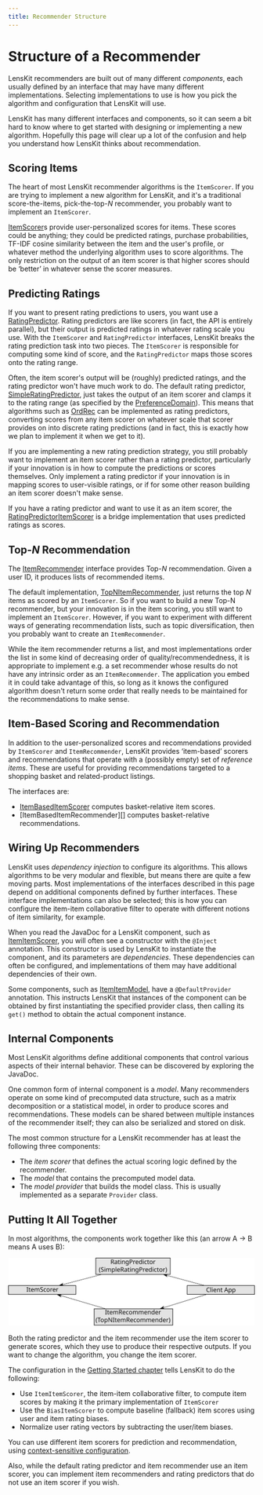 ```yaml
---
title: Recommender Structure
---
```


# Structure of a Recommender

LensKit recommenders are built out of many different *components*, each usually defined by an interface that may have many different implementations.  Selecting implementations to use is how you pick the algorithm and configuration that LensKit will use.

LensKit has many different interfaces and components, so it can seem a bit hard to know where to get started with designing or implementing a new algorithm.  Hopefully this page will clear up a lot of the confusion and help you understand how LensKit thinks about recommendation.

## Scoring Items

The heart of most LensKit recommender algorithms is the `ItemScorer`.  If you are trying to implement a new algorithm for LensKit, and it's a traditional score-the-items, pick-the-top-*N* recommender, you probably want to implement an `ItemScorer`.

[ItemScorer]: /apidocs/org/lenskit/api/ItemScorer.html

[ItemScorer][]s provide user-personalized scores for items.  These scores could be anything; they could be predicted ratings, purchase probabilities, TF-IDF cosine similarity between the item and the user's profile, or whatever method the underlying algorithm uses to score algorithms.  The only restriction on the output of an item scorer is that higher scores should be ‘better’ in whatever sense the scorer measures.

## Predicting Ratings

[RatingPredictor]: /apidocs/org/lenskit/api/RatingPredictor.html
[SimpleRatingPredictor]: /apidocs/org/lenskit/basic/SimpleRatingPredictor.html
[PreferenceDomain]: /apidocs/org/lenskit/data/pref/PreferenceDomain.html
[RatingPredictorItemScorer]: /apidocs/org/lenskit/basic/RatingPredictorItemScorer.html

If you want to present rating predictions to users, you want use a [RatingPredictor][].  Rating predictors are like scorers (in fact, the API is entirely parallel), but their output is predicted ratings in whatever rating scale you use.  With the `ItemScorer` and `RatingPredictor` interfaces, LensKit breaks the rating prediction task into two pieces.  The `ItemScorer` is responsible for computing some kind of score, and the `RatingPredictor` maps those scores onto the rating range.

[OrdRec]: http://dx.doi.org/10.1145/2043932.2043956

Often, the item scorer's output will be (roughly) predicted ratings, and the rating predictor won't have much work to do.  The default rating predictor, [SimpleRatingPredictor][], just takes the output of an item scorer and clamps it to the rating range (as specified by the [PreferenceDomain][]).  This means that algorithms such as [OrdRec][] can be implemented as rating predictors, converting scores from any item scorer on whatever scale that scorer provides on into discrete rating predictions (and in fact, this is exactly how we plan to implement it when we get to it).

If you are implementing a new rating prediction strategy, you still probably want to implement an item scorer rather than a rating predictor, particularly if your innovation is in how to compute the predictions or scores themselves.  Only implement a rating predictor if your innovation is in mapping scores to user-visible ratings, or if for some other reason building an item scorer doesn't make sense.

If you have a rating predictor and want to use it as an item scorer, the [RatingPredictorItemScorer][] is a bridge implementation that uses predicted ratings as scores.

## Top-*N* Recommendation

[ItemRecommender]: /apidocs/org/lenskit/api/ItemRecommender.html
[TopNItemRecommender]: /apidocs/org/lenskit/basic/TopNItemRecommender.html

The [ItemRecommender][] interface provides Top-*N* recommendation.  Given a user ID, it produces lists of recommended items.

The default implementation, [TopNItemRecommender][], just returns the top *N* items as scored by an `ItemScorer`.  So if you want to build a new Top-N recommender, but your innovation is in the item scoring, you still want to implement an `ItemScorer`.  However, if you want to experiment with different ways of generating recommendation lists, such as topic diversification, then you probably want to create an `ItemRecommender`.

While the item recommender returns a list, and most implementations order the list in some kind of decreasing order of quality/recommendedness, it is appropriate to implement e.g. a set recommender whose results do not have any intrinsic order as an `ItemRecommender`.  The application you embed it in could take advantage of this, so long as it knows the configured algorithm doesn't return some order that really needs to be maintained for the recommendations to make sense.

## Item-Based Scoring and Recommendation

In addition to the user-personalized scores and recommendations provided by `ItemScorer` and `ItemRecommender`, LensKit provides ‘item-based’ scorers and recommendations that operate with a (possibly empty) set of *reference items*.  These are useful for providing recommendations targeted to a shopping basket and related-product listings.

The interfaces are:

- [ItemBasedItemScorer][] computes basket-relative item scores.
- [ItemBasedItemRecommender][] computes basket-relative recommendations.

[ItemBasedItemScorer]: /apidocs/org/lenskit/api/ItemBasedItemScorer.html
[ItemBasedItemScorer]: /apidocs/org/lenskit/api/ItemBasedItemScorer.html

## Wiring Up Recommenders

LensKit uses *dependency injection* to configure its algorithms.  This allows algorithms to be very modular and flexible, but means there are quite a few moving parts.  Most implementations of the interfaces described in this page depend on additional components defined by further interfaces.  These interface implementations can also be selected; this is how you can configure the item-item collaborative filter to operate with different notions of item similarity, for example.

When you read the JavaDoc for a LensKit component, such as [ItemItemScorer](/apidocs/org/lenskit/knn/item/ItemItemScorer.html), you will often see a constructor with the `@Inject` annotation.  This constructor is used by LensKit to instantiate the component, and its parameters are *dependencies*.  These dependencies can often be configured, and implementations of them may have additional dependencies of their own.

Some components, such as [ItemItemModel](/apidocs/org/lenskit/knn/item/model/ItemItemModel.html), have a `@DefaultProvider` annotation.  This instructs LensKit that instances of the component can be obtained by first instantiating the specified provider class, then calling its `get()` method to obtain the actual component instance.

## Internal Components

Most LensKit algorithms define additional components that control various aspects of their internal behavior.  These can be discovered by exploring the JavaDoc.

One common form of internal component is a *model*.  Many recommenders operate on some kind of precomputed data structure, such as a matrix decomposition or a statistical model, in order to produce scores and recommendations.  These models can be shared between multiple instances of the recommender itself; they can also be serialized and stored on disk.

The most common structure for a LensKit recommender has at least the following three components:

- The *item scorer* that defines the actual scoring logic defined by the recommender.
- The *model* that contains the precomputed model data.
- The *model provider* that builds the model class. This is usually implemented as a separate `Provider` class.

## Putting It All Together

In most algorithms, the components work together like this (an arrow A → B means A uses B):

![Core recommender components](scorer-arch.svg)

Both the rating predictor and the item recommender use the item scorer to generate scores, which they use to produce their respective outputs.  If you want to change the algorithm, you change the item scorer.

The configuration in the [Getting Started chapter](../getting-started.md#config) tells LensKit to do the following:

-   Use `ItemItemScorer`, the item-item collaborative filter, to compute item scores by making it the primary implementation of `ItemScorer`
-   Use the `BiasItemScorer` to compute baseline (fallback) item scores using user and item rating biases.
-   Normalize user rating vectors by subtracting the user/item biases.

You can use different item scorers for prediction and recommendation, using [context-sensitive configuration](../configuration/).

Also, while the default rating predictor and item recommender use an item scorer, you can implement item recommenders and rating predictors that do not use an item scorer if you wish.
